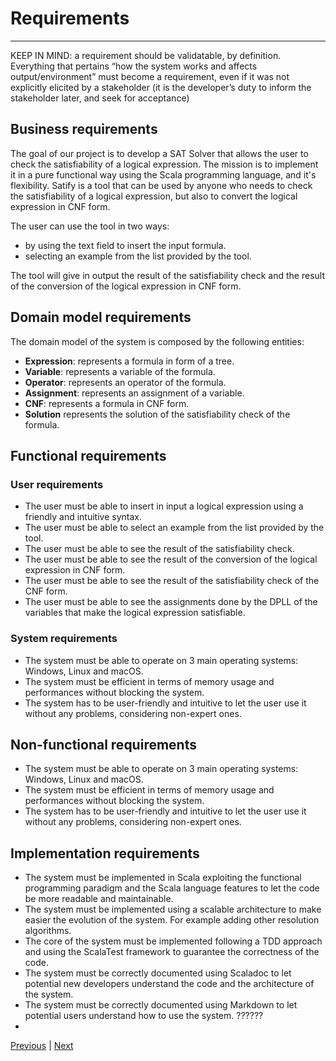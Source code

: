 # Requirements

---


KEEP IN MIND: a requirement should be validatable, by definition.
Everything that pertains “how the system works and affects
output/environment” must become a requirement, even if it was not explicitly
elicited by a stakeholder (it is the developer’s duty to inform the stakeholder
later, and seek for acceptance)

## Business requirements 

The goal of our project is to develop a SAT Solver that allows the user to check the satisfiability of a logical expression.
The mission is to implement it in a pure functional way using the Scala programming language, and it's flexibility.
Satify is a tool that can be used by anyone who needs to check the satisfiability of a logical expression, but also to convert 
the logical expression in CNF form.

The user can use the tool in two ways:
- by using the text field to insert the input formula.
- selecting an example from the list provided by the tool.

The tool will give in output the result of the satisfiability check and the result of the conversion of the logical expression in CNF form.
## Domain model requirements

The domain model of the system is composed by the following entities:
- **Expression**: represents a formula in form of a tree.
- **Variable**: represents a variable of the formula.
- **Operator**: represents an operator of the formula.
- **Assignment**: represents an assignment of a variable.
- **CNF**: represents a formula in CNF form.
- **Solution** represents the solution of the satisfiability check of the formula.

## Functional requirements

### User requirements

- The user must be able to insert in input a logical expression using a friendly and intuitive syntax.
- The user must be able to select an example from the list provided by the tool.
- The user must be able to see the result of the satisfiability check.
- The user must be able to see the result of the conversion of the logical expression in CNF form.
- The user must be able to see the result of the satisfiability check of the CNF form.
- The user must be able to see the assignments done by the DPLL of the variables that make the logical expression satisfiable.

### System requirements

- The system must be able to operate on 3 main operating systems: Windows, Linux and macOS.
- The system must be efficient in terms of memory usage and performances without blocking the system.
- The system has to be user-friendly and intuitive to let the user use it without any problems, considering non-expert ones.

## Non-functional requirements

- The system must be able to operate on 3 main operating systems: Windows, Linux and macOS.
- The system must be efficient in terms of memory usage and performances without blocking the system.
- The system has to be user-friendly and intuitive to let the user use it without any problems, considering non-expert ones.


## Implementation requirements
- The system must be implemented in Scala exploiting the functional programming paradigm and the Scala language features to let the code be more readable and maintainable.
- The system must be implemented using a scalable architecture to make easier the evolution of the system. For example adding other resolution algorithms.
- The core of the system must be implemented following a TDD approach and using the ScalaTest framework to guarantee the correctness of the code.
- The system must be correctly documented using Scaladoc to let potential new developers understand the code and the architecture of the system.
- The system must be correctly documented using Markdown to let potential users understand how to use the system. ?????? 
- 


[Previous](1-methodology.md) | [Next](3-architectural-design.md)